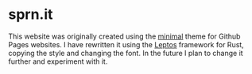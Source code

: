 # sprn.it

This website was originally created using the [minimal](https://github.com/orderedlist/minimal) theme for Github Pages websites. I have rewritten it using the [Leptos](https://leptos.dev) framework for Rust, copying the style and changing the font. In the future I plan to change it further and experiment with it.
